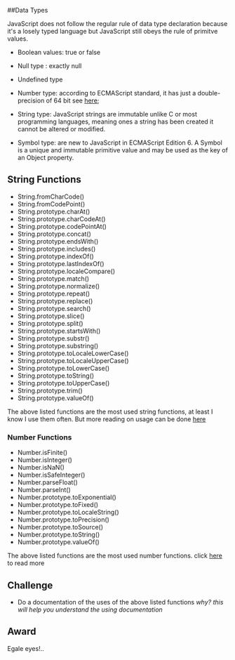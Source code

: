 ##Data Types 

JavaScript does not follow the regular rule of data type declaration because it's a losely typed language but JavaScript still obeys the rule of primitve values.

- Boolean values: true or false
- Null type : exactly null
- Undefined type
- Number type: according to ECMAScript standard, it has just a double-precision of 64  bit see [here](https://developer.mozilla.org/en-US/docs/Web/JavaScript/Data_structures);

- String type: JavaScript strings are immutable unlike C or most programming languages, meaning ones a string has been created it cannot be altered or modified.
- Symbol type: are new to JavaScript in ECMAScript Edition 6. A Symbol is a unique and immutable primitive value and may be used as the key of an Object property.

## String Functions 
- String.fromCharCode()
- String.fromCodePoint()
- String.prototype.charAt()
- String.prototype.charCodeAt()
- String.prototype.codePointAt()
- String.prototype.concat()
- String.prototype.endsWith()
- String.prototype.includes()
- String.prototype.indexOf()
- String.prototype.lastIndexOf()
- String.prototype.localeCompare()
- String.prototype.match()
- String.prototype.normalize()
- String.prototype.repeat()
- String.prototype.replace()
- String.prototype.search()
- String.prototype.slice()
- String.prototype.split()
- String.prototype.startsWith()
- String.prototype.substr()
- String.prototype.substring()
- String.prototype.toLocaleLowerCase()
- String.prototype.toLocaleUpperCase()
- String.prototype.toLowerCase()
- String.prototype.toString()
- String.prototype.toUpperCase()
- String.prototype.trim()
- String.prototype.valueOf()

The above listed functions are the most used string functions, at least I know I use them often. But more reading on usage can be done [here](https://developer.mozilla.org/en-US/docs/Web/JavaScript/Reference/Global_Objects/String)

### Number Functions

- Number.isFinite()
- Number.isInteger()
- Number.isNaN()
- Number.isSafeInteger()
- Number.parseFloat()
- Number.parseInt()
- Number.prototype.toExponential()
- Number.prototype.toFixed()
- Number.prototype.toLocaleString()
- Number.prototype.toPrecision()
- Number.prototype.toSource()
- Number.prototype.toString()
- Number.prototype.valueOf() 

The above listed functions are the most used number functions. click [here](https://developer.mozilla.org/en-US/docs/Web/JavaScript/Reference/Global_Objects/Number) to read more


## Challenge 
- Do a documentation of the uses of the above listed functions
*why? this will help you understand the using documentation*

## Award
Egale eyes!..